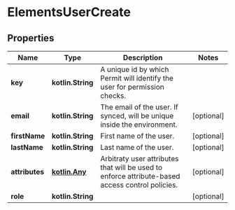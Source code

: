 
# ElementsUserCreate

## Properties
Name | Type | Description | Notes
------------ | ------------- | ------------- | -------------
**key** | **kotlin.String** | A unique id by which Permit will identify the user for permission checks. | 
**email** | **kotlin.String** | The email of the user. If synced, will be unique inside the environment. |  [optional]
**firstName** | **kotlin.String** | First name of the user. |  [optional]
**lastName** | **kotlin.String** | Last name of the user. |  [optional]
**attributes** | [**kotlin.Any**](.md) | Arbitraty user attributes that will be used to enforce attribute-based access control policies. |  [optional]
**role** | **kotlin.String** |  |  [optional]



